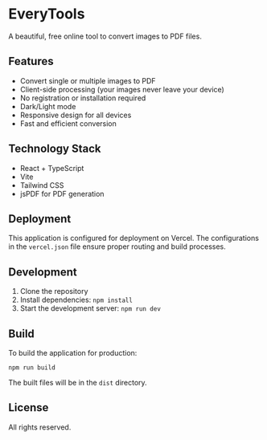 
# EveryTools

A beautiful, free online tool to convert images to PDF files.

## Features

- Convert single or multiple images to PDF
- Client-side processing (your images never leave your device)
- No registration or installation required
- Dark/Light mode
- Responsive design for all devices
- Fast and efficient conversion

## Technology Stack

- React + TypeScript
- Vite
- Tailwind CSS
- jsPDF for PDF generation

## Deployment

This application is configured for deployment on Vercel. The configurations in the `vercel.json` file ensure proper routing and build processes.

## Development

1. Clone the repository
2. Install dependencies: `npm install`
3. Start the development server: `npm run dev`

## Build

To build the application for production:

```
npm run build
```

The built files will be in the `dist` directory.

## License

All rights reserved.

